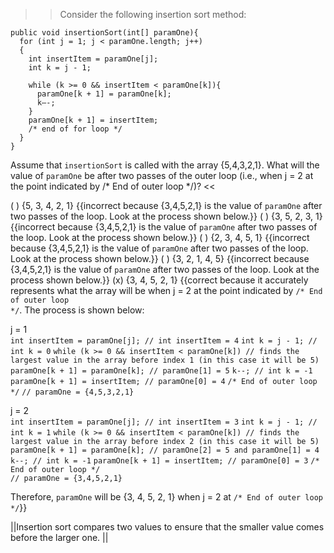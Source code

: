 >>Consider the following insertion sort method:</p>
<pre><code class="java language-java">public void insertionSort(int[] paramOne){
  for (int j = 1; j &lt; paramOne.length; j++)
  {
    int insertItem = paramOne[j];
    int k = j - 1;

    while (k &gt;= 0 &amp;&amp; insertItem &lt; paramOne[k]){
      paramOne[k + 1] = paramOne[k];
      k—-;
    }
    paramOne[k + 1] = insertItem;
    /* end of for loop */
  }
}
</code></pre>
<p>Assume that <code>insertionSort</code> is called with the array {5,4,3,2,1}.
What will the value of <code>paramOne</code> be after two passes of the outer loop (i.e., when j = 2 at the point indicated by /* End of outer loop */)? <<

( ) {5, 3, 4, 2, 1} {{incorrect because {3,4,5,2,1} is the value of <code>paramOne</code> after two passes of the loop. Look at the process shown below.}}
( ) {3, 5, 2, 3, 1} {{incorrect because {3,4,5,2,1} is the value of <code>paramOne</code> after two passes of the loop. Look at the process shown below.}}
( ) {2, 3, 4, 5, 1} {{incorrect because {3,4,5,2,1} is the value of <code>paramOne</code> after two passes of the loop. Look at the process shown below.}}
( ) {3, 2, 1, 4, 5} {{incorrect because {3,4,5,2,1} is the value of <code>paramOne</code> after two passes of the loop. Look at the process shown below.}}
(x) {3, 4, 5, 2, 1} {{correct because it accurately represents what the array will be when j = 2 at the point indicated by <code>/* End of outer loop */</code>.
The process is shown below:</p>
<p>j = 1<br />
<code>int insertItem = paramOne[j]; // int insertItem = 4</code>
<code>int k = j - 1; // int k = 0</code>
<code>while (k &gt;= 0 &amp;&amp; insertItem &lt; paramOne[k]) // finds the largest value in the array before index 1 (in this case it will be 5)</code>
<code>paramOne[k + 1] = paramOne[k]; // paramOne[1] = 5</code>
<code>k--; // int k = -1</code>
<code>paramOne[k + 1] = insertItem; // paramOne[0] = 4</code>
<code>/* End of outer loop */</code>
<code>// paramOne = {4,5,3,2,1}</code></p>
<p>j = 2<br />
<code>int insertItem = paramOne[j]; // int insertItem = 3</code>
<code>int k = j - 1; // int k = 1</code>
<code>while (k &gt;= 0 &amp;&amp; insertItem &lt; paramOne[k]) // finds the largest value in the array before index 2 (in this case it will be 5)</code>
<code>paramOne[k + 1] = paramOne[k]; // paramOne[2] = 5 and paramOne[1] = 4</code>
<code>k--; // int k = -1</code>
<code>paramOne[k + 1] = insertItem; // paramOne[0] = 3</code>
<code>/* End of outer loop */</code><br />
<code>// paramOne = {3,4,5,2,1}</code></p>
<p>Therefore, <code>paramOne</code> will be {3, 4, 5, 2, 1} when j = 2 at <code>/* End of outer loop */</code>}}

||Insertion sort compares two values to ensure that the smaller value comes before the larger one. ||
